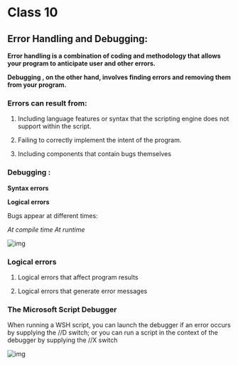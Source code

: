 # Class 10

## Error Handling and Debugging:

**Error handling is a combination of coding and methodology that allows your program to anticipate user and other errors.**

**Debugging , on the other hand, involves finding errors and removing them from your program.** 

### Errors can result from:

1. Including language features or syntax that the scripting engine does not support within the script.

2. Failing to correctly implement the intent of the program.

3. Including components that contain bugs themselves


### Debugging : 

**Syntax errors**

**Logical errors**

Bugs appear at different times:


*At compile time*
*At runtime*



![img](https://www.oreilly.com/library/view/vbscript-in-a/1565927206/tagoreillycom20070305oreillyimages152865.png)

### Logical errors

1. Logical errors that affect program results

2. Logical errors that generate error messages

### The Microsoft Script Debugger

When  running a WSH script, you can launch the debugger if an error occurs by supplying the //D switch; or you can run a script in the context of the debugger by supplying the //X switch




![img](https://www.oreilly.com/library/view/vbscript-in-a/1565927206/tagoreillycom20070305oreillyimages152873.png)



